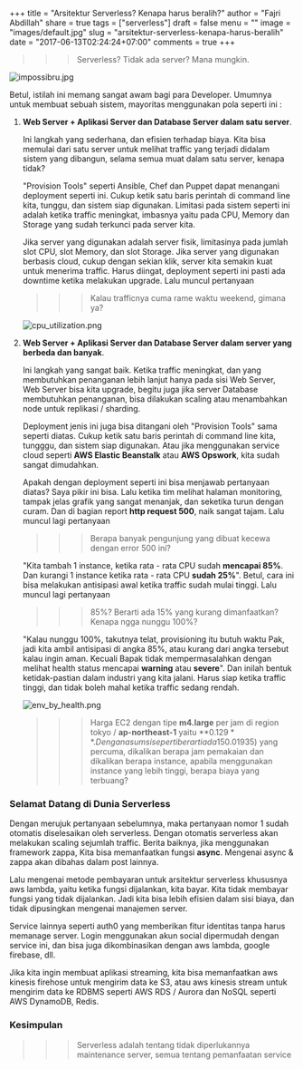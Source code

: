 +++
title = "Arsitektur Serverless? Kenapa harus beralih?"
author = "Fajri Abdillah"
share = true
tags = ["serverless"]
draft = false
menu = ""
image = "images/default.jpg"
slug = "arsitektur-serverless-kenapa-harus-beralih"
date = "2017-06-13T02:24:24+07:00"
comments = true
+++

>>> Serverless? Tidak ada server? Mana mungkin.

![ impossibru.jpg ](/images/arsitektur-serverless-kenapa-harus-beralih/impossibru.jpg "IMPOSSIBRU")

<!--more-->

Betul, istilah ini memang sangat awam bagi para Developer. Umumnya untuk membuat sebuah sistem, mayoritas menggunakan pola seperti ini :

1. **Web Server + Aplikasi Server dan Database Server dalam satu server**.

    Ini langkah yang sederhana, dan efisien terhadap biaya. Kita bisa memulai dari satu server untuk melihat traffic yang terjadi didalam sistem yang dibangun, selama semua muat dalam satu server, kenapa tidak?

    "Provision Tools" seperti Ansible, Chef dan Puppet dapat menangani deployment seperti ini. Cukup ketik satu baris perintah di command line kita, tunggu, dan sistem siap digunakan. Limitasi pada sistem seperti ini adalah ketika traffic meningkat, imbasnya yaitu pada CPU, Memory dan Storage yang sudah terkunci pada server kita.

    Jika server yang digunakan adalah server fisik, limitasinya pada jumlah slot CPU, slot Memory, dan slot Storage. Jika server yang digunakan berbasis cloud, cukup dengan sekian klik, server kita semakin kuat untuk menerima traffic. Harus diingat, deployment seperti ini pasti ada downtime ketika melakukan upgrade. Lalu muncul pertanyaan

    >>> Kalau trafficnya cuma rame waktu weekend, gimana ya?

    ![ cpu_utilization.png ](/images/arsitektur-serverless-kenapa-harus-beralih/cpu_utilization.png "CPU Utilization di salah satu startup")

2. **Web Server + Aplikasi Server dan Database Server dalam server yang berbeda dan banyak**.

    Ini langkah yang sangat baik. Ketika traffic meningkat, dan yang membutuhkan penanganan lebih lanjut hanya pada sisi Web Server, Web Server bisa kita upgrade, begitu juga jika server Database membutuhkan penanganan, bisa dilakukan scaling atau menambahkan node untuk replikasi / sharding.

    Deployment jenis ini juga bisa ditangani oleh "Provision Tools" sama seperti diatas. Cukup ketik satu baris perintah di command line kita, tungggu, dan sistem siap digunakan. Atau jika menggunakan service cloud seperti **AWS Elastic Beanstalk** atau **AWS Opswork**, kita sudah sangat dimudahkan.

    Apakah dengan deployment seperti ini bisa menjawab pertanyaan diatas? Saya pikir ini bisa. Lalu ketika tim melihat halaman monitoring, tampak jelas grafik yang sangat menanjak, dan seketika turun dengan curam. Dan di bagian report **http request 500**, naik sangat tajam. Lalu muncul lagi pertanyaan

    >>> Berapa banyak pengunjung yang dibuat kecewa dengan error 500 ini?

    "Kita tambah 1 instance, ketika rata - rata CPU sudah **mencapai 85%**. Dan kurangi 1 instance ketika rata - rata CPU **sudah 25%**". Betul, cara ini bisa melakukan antisipasi awal ketika traffic sudah mulai tinggi. Lalu muncul lagi pertanyaan

    >>> 85%? Berarti ada 15% yang kurang dimanfaatkan? Kenapa ngga nunggu 100%?

    "Kalau nunggu 100%, takutnya telat, provisioning itu butuh waktu Pak, jadi kita ambil antisipasi di angka 85%, atau kurang dari angka tersebut kalau ingin aman. Kecuali Bapak tidak mempermasalahkan dengan melihat health status mencapai **warning** atau **severe**". Dan inilah bentuk ketidak-pastian dalam industri yang kita jalani. Harus siap ketika traffic tinggi, dan tidak boleh mahal ketika traffic sedang rendah.

    ![ env_by_health.png ](/images/arsitektur-serverless-kenapa-harus-beralih/env_by_health.png "")

    >>> Harga EC2 dengan tipe **m4.large** per jam di region tokyo / **ap-northeast-1** yaitu **$0.129**. Dengan asumsi seperti berarti ada 15% ($0.01935) yang percuma, dikalikan berapa jam pemakaian dan dikalikan berapa instance, apabila menggunakan instance yang lebih tinggi, berapa biaya yang terbuang?

### Selamat Datang di Dunia Serverless

Dengan merujuk pertanyaan sebelumnya, maka pertanyaan nomor 1 sudah otomatis diselesaikan oleh serverless. Dengan otomatis serverless akan melakukan scaling sejumlah traffic. Berita baiknya, jika menggunakan framework zappa, Kita bisa memanfaatkan fungsi **async**. Mengenai async & zappa akan dibahas dalam post lainnya.

Lalu mengenai metode pembayaran untuk arsitektur serverless khususnya aws lambda, yaitu ketika fungsi dijalankan, kita bayar. Kita tidak membayar fungsi yang tidak dijalankan. Jadi kita bisa lebih efisien dalam sisi biaya, dan tidak dipusingkan mengenai manajemen server.

Service lainnya seperti auth0 yang memberikan fitur identitas tanpa harus memanage server. Login menggunakan akun social dipermudah dengan service ini, dan bisa juga dikombinasikan dengan aws lambda, google firebase, dll.

Jika kita ingin membuat aplikasi streaming, kita bisa memanfaatkan aws kinesis firehose untuk mengirim data ke S3, atau aws kinesis stream untuk mengirim data ke RDBMS seperti AWS RDS / Aurora dan NoSQL seperti AWS DynamoDB, Redis.

### Kesimpulan

>>> Serverless adalah tentang tidak diperlukannya maintenance server, semua tentang pemanfaatan service
